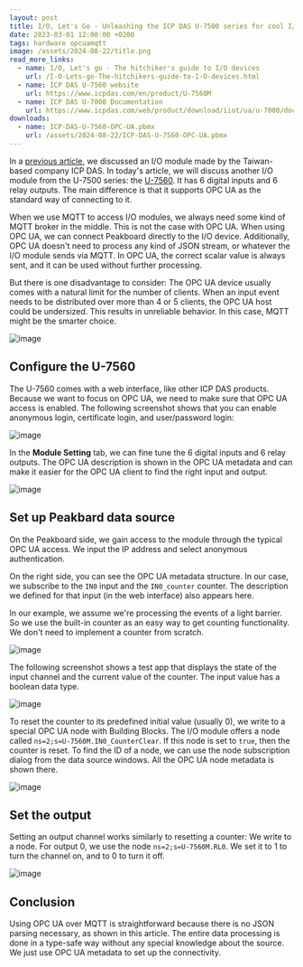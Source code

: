 ```yaml
---
layout: post
title: I/O, Let's Go - Unleashing the ICP DAS U-7500 series for cool I/O action with OPC UA 
date: 2023-03-01 12:00:00 +0200
tags: hardware opcuamqtt
image: /assets/2024-08-22/title.png
read_more_links:
  - name: I/O, Let's go - The hitchiker's guide to I/O devices 
    url: /I-O-Lets-go-The-hitchikers-guide-to-I-O-devices.html
  - name: ICP DAS U-7560 website
    url: https://www.icpdas.com/en/product/U-7560M
  - name: ICP DAS U-7000 Documentation
    url: https://www.icpdas.com/web/product/download/iiot/ua/u-7000/document/user_manual/ua-io_user_manual_en.pdf
downloads:
  - name: ICP-DAS-U-7560-OPC-UA.pbmx
    url: /assets/2024-08-22/ICP-DAS-U-7560-OPC-UA.pbmx
---
```

In a [previous article](/I-O-Lets-Go-Unleashing-the-ICP-DAS-ET-2254-with-MQTT-and-Peakboard.html), we discussed an I/O module made by the Taiwan-based company ICP DAS. In today's article, we will discuss another I/O module from the U-7500 series: the [U-7560](https://www.icpdas.com/en/product/U-7560M). It has 6 digital inputs and 6 relay outputs. The main difference is that it supports OPC UA as the standard way of connecting to it.

When we use MQTT to access I/O modules, we always need some kind of MQTT broker in the middle. This is not the case with OPC UA. When using OPC UA, we can connect Peakboard directly to the I/O device. Additionally, OPC UA doesn't need to process any kind of JSON stream, or whatever the I/O module sends via MQTT. In OPC UA, the correct scalar value is always sent, and it can be used without further processing.

But there is one disadvantage to consider: The OPC UA device usually comes with a natural limit for the number of clients. When an input event needs to be distributed over more than 4 or 5 clients, the OPC UA host could be undersized. This results in unreliable behavior. In this case, MQTT might be the smarter choice.

![image](/assets/2024-08-22/010.png)

## Configure the U-7560

The U-7560 comes with a web interface, like other ICP DAS products. Because we want to focus on OPC UA, we need to make sure that OPC UA access is enabled. The following screenshot shows that you can enable anonymous login, certificate login, and user/password login:

![image](/assets/2024-08-22/020.png)

In the **Module Setting** tab, we can fine tune the 6 digital inputs and 6 relay outputs. The OPC UA description is shown in the OPC UA metadata and can make it easier for the OPC UA client to find the right input and output.

![image](/assets/2024-08-22/030.png)

## Set up Peakbard data source

On the Peakboard side, we gain access to the module through the typical OPC UA access. We input the IP address and select anonymous authentication.

On the right side, you can see the OPC UA metadata structure. In our case, we subscribe to the `IN0` input and the `IN0_counter` counter. The description we defined for that input (in the web interface) also appears here.

In our example, we assume we're processing the events of a light barrier. So we use the built-in counter as an easy way to get counting functionality. We don't need to implement a counter from scratch.

![image](/assets/2024-08-22/040.png)

The following screenshot shows a test app that displays the state of the input channel and the current value of the counter. The input value has a boolean data type.

![image](/assets/2024-08-22/050.png)

To reset the counter to its predefined initial value (usually 0), we write to a special OPC UA node with Building Blocks. The I/O module offers a node called `ns=2;s=U-7560M.IN0_CounterClear`. If this node is set to `true`, then the counter is reset. To find the ID of a node, we can use the node subscription dialog from the data source windows. All the OPC UA node metadata is shown there.

![image](/assets/2024-08-22/060.png)

## Set the output

Setting an output channel works similarly to resetting a counter: We write to a node. For output 0, we use the node `ns=2;s=U-7560M.RL0`. We set it to 1 to turn the channel on, and to 0 to turn it off.

![image](/assets/2024-08-22/070.png)

## Conclusion

Using OPC UA over MQTT is straightforward because there is no JSON parsing necessary, as shown in this article. The entire data processing is done in a type-safe way without any special knowledge about the source. We just use OPC UA metadata to set up the connectivity.  

